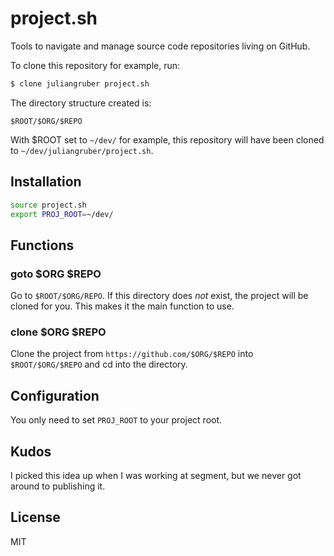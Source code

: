 
# project.sh

Tools to navigate and manage source code repositories living on GitHub.

To clone this repository for example, run:

```bash
$ clone juliangruber project.sh
```

The directory structure created is:

```
$ROOT/$ORG/$REPO
```

With $ROOT set to `~/dev/` for example, this repository will have been cloned
to `~/dev/juliangruber/project.sh`.


## Installation

```bash
source project.sh
export PROJ_ROOT=~/dev/
```

## Functions

### goto $ORG $REPO

Go to `$ROOT/$ORG/REPO`. If this directory does _not_ exist, the project will be cloned for you. This makes it the main function to use.

### clone $ORG $REPO

Clone the project from `https://github.com/$ORG/$REPO` into `$ROOT/$ORG/$REPO` and cd into the directory.

## Configuration

You only need to set `PROJ_ROOT` to your project root.

## Kudos

I picked this idea up when I was working at segment, but we never got around to publishing it.

## License

MIT
